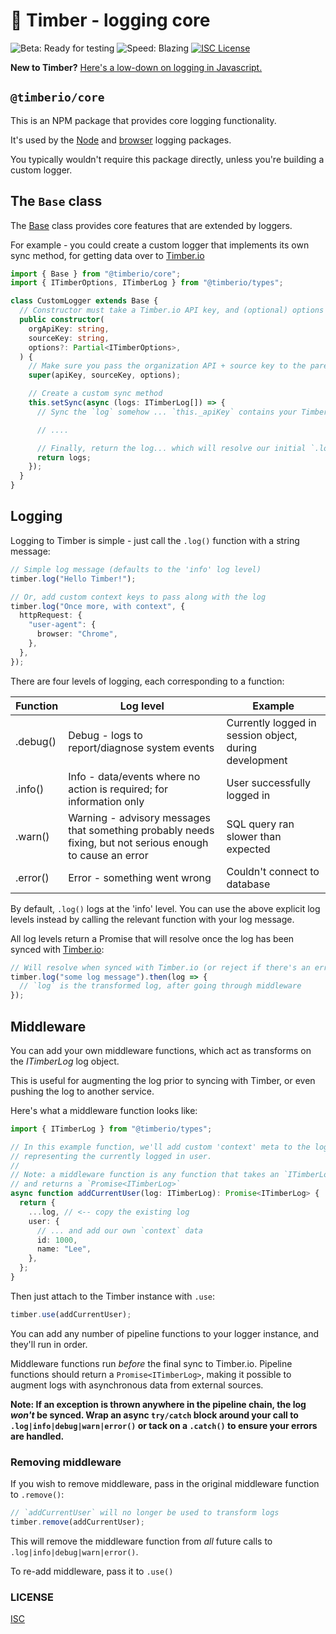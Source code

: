 # 🌲 Timber - logging core

![Beta: Ready for testing](https://img.shields.io/badge/early_release-beta-green.svg)
![Speed: Blazing](https://img.shields.io/badge/speed-blazing%20%F0%9F%94%A5-brightgreen.svg)
[![ISC License](https://img.shields.io/badge/license-ISC-ff69b4.svg)](LICENSE.md)

**New to Timber?** [Here's a low-down on logging in Javascript.](https://github.com/timberio/timber-js)

## `@timberio/core`

This is an NPM package that provides core logging functionality.

It's used by the [Node](https://github.com/timberio/timber-js/tree/master/packages/node) and [browser](https://github.com/timberio/timber-js/tree/master/packages/browser) logging packages.

You typically wouldn't require this package directly, unless you're building a custom logger.

## The `Base` class

The [Base](src/base.ts) class provides core features that are extended by loggers.

For example - you could create a custom logger that implements its own sync method, for getting data over to [Timber.io](https://timber.io)

```typescript
import { Base } from "@timberio/core";
import { ITimberOptions, ITimberLog } from "@timberio/types";

class CustomLogger extends Base {
  // Constructor must take a Timber.io API key, and (optional) options
  public constructor(
    orgApiKey: string,
    sourceKey: string,
    options?: Partial<ITimberOptions>,
  ) {
    // Make sure you pass the organization API + source key to the parent constructor!
    super(apiKey, sourceKey, options);

    // Create a custom sync method
    this.setSync(async (logs: ITimberLog[]) => {
      // Sync the `log` somehow ... `this._apiKey` contains your Timber organization API key

      // ....

      // Finally, return the log... which will resolve our initial `.log()` call
      return logs;
    });
  }
}
```

## Logging

Logging to Timber is simple - just call the `.log()` function with a string message:

```typescript
// Simple log message (defaults to the 'info' log level)
timber.log("Hello Timber!");

// Or, add custom context keys to pass along with the log
timber.log("Once more, with context", {
  httpRequest: {
    "user-agent": {
      browser: "Chrome",
    },
  },
});
```

There are four levels of logging, each corresponding to a function:

| Function | Log level                                                                                                  | Example                                                |
| -------- | ---------------------------------------------------------------------------------------------------------- | ------------------------------------------------------ |
| .debug() | Debug - logs to report/diagnose system events                                                              | Currently logged in session object, during development |
| .info()  | Info - data/events where no action is required; for information only                                       | User successfully logged in                            |
| .warn()  | Warning - advisory messages that something probably needs fixing, but not serious enough to cause an error | SQL query ran slower than expected                     |
| .error() | Error - something went wrong                                                                               | Couldn't connect to database                           |

By default, `.log()` logs at the 'info' level. You can use the above explicit log levels instead by calling the relevant function with your log message.

All log levels return a Promise that will resolve once the log has been synced with [Timber.io](https://timber.io):

```typescript
// Will resolve when synced with Timber.io (or reject if there's an error)
timber.log("some log message").then(log => {
  // `log` is the transformed log, after going through middleware
});
```

## Middleware

You can add your own middleware functions, which act as transforms on the _ITimberLog_ log object.

This is useful for augmenting the log prior to syncing with Timber, or even pushing the log to another service.

Here's what a middleware function looks like:

```typescript
import { ITimberLog } from "@timberio/types";

// In this example function, we'll add custom 'context' meta to the log
// representing the currently logged in user.
//
// Note: a middleware function is any function that takes an `ITimberLog`
// and returns a `Promise<ITimberLog>`
async function addCurrentUser(log: ITimberLog): Promise<ITimberLog> {
  return {
    ...log, // <-- copy the existing log
    user: {
      // ... and add our own `context` data
      id: 1000,
      name: "Lee",
    },
  };
}
```

Then just attach to the Timber instance with `.use`:

```typescript
timber.use(addCurrentUser);
```

You can add any number of pipeline functions to your logger instance, and they'll run in order.

Middleware functions run _before_ the final sync to Timber.io. Pipeline functions should return a `Promise<ITimberLog>`, making it possible to augment logs with asynchronous data from external sources.

**Note: If an exception is thrown anywhere in the pipeline chain, the log _won't_ be synced. Wrap an async `try/catch` block around your call to `.log|info|debug|warn|error()` or tack on a `.catch()` to ensure your errors are handled.**

### Removing middleware

If you wish to remove middleware, pass in the original middleware function to `.remove()`:

```typescript
// `addCurrentUser` will no longer be used to transform logs
timber.remove(addCurrentUser);
```

This will remove the middleware function from _all_ future calls to `.log|info|debug|warn|error()`.

To re-add middleware, pass it to `.use()`

### LICENSE

[ISC](LICENSE.md)
